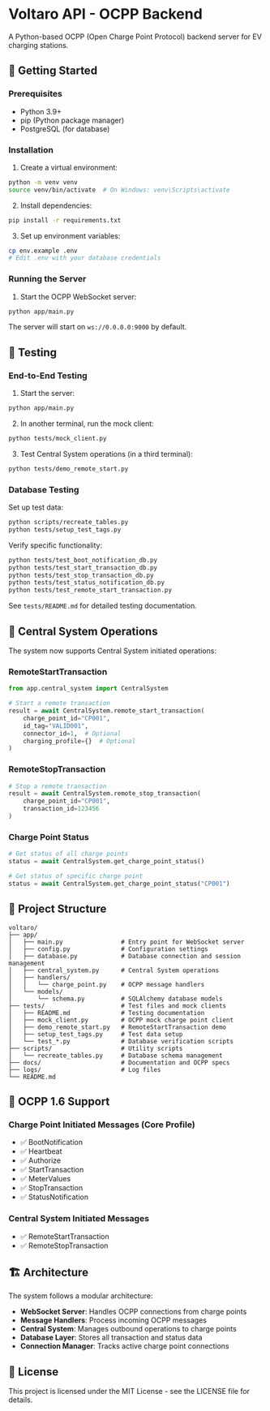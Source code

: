 # Voltaro API - OCPP Backend

A Python-based OCPP (Open Charge Point Protocol) backend server for EV charging stations.

## 🚀 Getting Started

### Prerequisites

- Python 3.9+
- pip (Python package manager)
- PostgreSQL (for database)

### Installation

1. Create a virtual environment:

```bash
python -m venv venv
source venv/bin/activate  # On Windows: venv\Scripts\activate
```

2. Install dependencies:

```bash
pip install -r requirements.txt
```

3. Set up environment variables:

```bash
cp env.example .env
# Edit .env with your database credentials
```

### Running the Server

1. Start the OCPP WebSocket server:

```bash
python app/main.py
```

The server will start on `ws://0.0.0.0:9000` by default.

## 🧪 Testing

### End-to-End Testing

1. Start the server:
```bash
python app/main.py
```

2. In another terminal, run the mock client:
```bash
python tests/mock_client.py
```

3. Test Central System operations (in a third terminal):
```bash
python tests/demo_remote_start.py
```

### Database Testing

Set up test data:
```bash
python scripts/recreate_tables.py
python tests/setup_test_tags.py
```

Verify specific functionality:
```bash
python tests/test_boot_notification_db.py
python tests/test_start_transaction_db.py
python tests/test_stop_transaction_db.py
python tests/test_status_notification_db.py
python tests/test_remote_start_transaction.py
```

See `tests/README.md` for detailed testing documentation.

## 🎯 Central System Operations

The system now supports Central System initiated operations:

### RemoteStartTransaction
```python
from app.central_system import CentralSystem

# Start a remote transaction
result = await CentralSystem.remote_start_transaction(
    charge_point_id="CP001",
    id_tag="VALID001",
    connector_id=1,  # Optional
    charging_profile={}  # Optional
)
```

### RemoteStopTransaction
```python
# Stop a remote transaction
result = await CentralSystem.remote_stop_transaction(
    charge_point_id="CP001",
    transaction_id=123456
)
```

### Charge Point Status
```python
# Get status of all charge points
status = await CentralSystem.get_charge_point_status()

# Get status of specific charge point
status = await CentralSystem.get_charge_point_status("CP001")
```

## 📝 Project Structure

```
voltaro/
├── app/
│   ├── main.py                # Entry point for WebSocket server
│   ├── config.py              # Configuration settings
│   ├── database.py            # Database connection and session management
│   ├── central_system.py      # Central System operations
│   ├── handlers/
│   │   └── charge_point.py    # OCPP message handlers
│   └── models/
│       └── schema.py          # SQLAlchemy database models
├── tests/                     # Test files and mock clients
│   ├── README.md              # Testing documentation
│   ├── mock_client.py         # OCPP mock charge point client
│   ├── demo_remote_start.py   # RemoteStartTransaction demo
│   ├── setup_test_tags.py     # Test data setup
│   └── test_*.py              # Database verification scripts
├── scripts/                   # Utility scripts
│   └── recreate_tables.py     # Database schema management
├── docs/                      # Documentation and OCPP specs
├── logs/                      # Log files
└── README.md
```

## 🔌 OCPP 1.6 Support

### Charge Point Initiated Messages (Core Profile)
- ✅ BootNotification
- ✅ Heartbeat
- ✅ Authorize
- ✅ StartTransaction
- ✅ MeterValues
- ✅ StopTransaction
- ✅ StatusNotification

### Central System Initiated Messages
- ✅ RemoteStartTransaction
- ✅ RemoteStopTransaction

## 🏗️ Architecture

The system follows a modular architecture:

- **WebSocket Server**: Handles OCPP connections from charge points
- **Message Handlers**: Process incoming OCPP messages
- **Central System**: Manages outbound operations to charge points
- **Database Layer**: Stores all transaction and status data
- **Connection Manager**: Tracks active charge point connections

## 📄 License

This project is licensed under the MIT License - see the LICENSE file for details.

